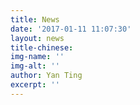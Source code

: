 ```yaml
---
title: News
date: '2017-01-11 11:07:30'
layout: news
title-chinese: 
img-name: ''
img-alt: ''
author: Yan Ting
excerpt: ''
---
```

